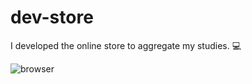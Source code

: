 # dev-store
   I developed the online store to aggregate my studies. 💻


  

![browser](https://user-images.githubusercontent.com/81649794/219867804-c9e81055-ba69-4bb2-ad57-a965e521d836.png)
